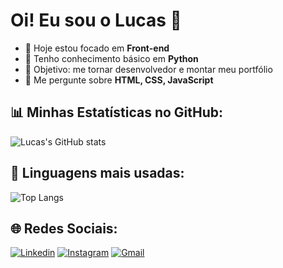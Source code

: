 # Oi! Eu sou o Lucas 👋

- 🔭 Hoje estou focado em **Front-end**
- 🌱 Tenho conhecimento básico em **Python**
- 🎯 Objetivo: me tornar desenvolvedor e montar meu portfólio
- 💬 Me pergunte sobre **HTML, CSS, JavaScript**

## 📊 Minhas Estatísticas no GitHub:
![Lucas's GitHub stats](https://github-readme-stats.vercel.app/api?username=lucascconrado&show_icons=true&theme=radical)

## 🚀 Linguagens mais usadas:
![Top Langs](https://github-readme-stats.vercel.app/api/top-langs/?username=lucascconrado&layout=compact&theme=radical)

## 🌐 Redes Sociais:
[![Linkedin](https://img.shields.io/badge/LinkedIn-blue?style=for-the-badge&logo=linkedin&logoColor=white)](https://linkedin.com)
[![Instagram](https://img.shields.io/badge/Instagram-E4405F?style=for-the-badge&logo=instagram&logoColor=white)](https://instagram.com)
[![Gmail](https://img.shields.io/badge/Gmail-D14836?style=for-the-badge&logo=gmail&logoColor=white)](mailto:seuemail@gmail.com)


<!--
**lucascconrado/lucascconrado** is a ✨ _special_ ✨ repository because its `README.md` (this file) appears on your GitHub profile.

Here are some ideas to get you started:

- 🔭 I’m currently working on ...
- 🌱 I’m currently learning ...
- 👯 I’m looking to collaborate on ...
- 🤔 I’m looking for help with ...
- 💬 Ask me about ...
- 📫 How to reach me: ...
- 😄 Pronouns: ...
- ⚡ Fun fact: ...
-->
